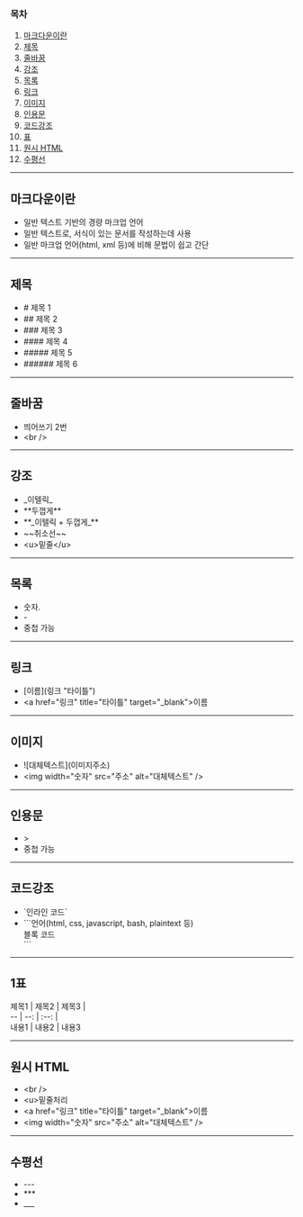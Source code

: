 ### 목차
1. [마크다운이란](#마크다운이란)
2. [제목](#제목)
3. [줄바꿈](#줄바꿈)  
4. [강조](강조)
5. [목록](목록)
6. [링크](링크)
7. [이미지](이미지)
8. [인용문](인용문)
9. [코드강조](코드강조)
10. [표](#표)
11. [원시 HTML](#원시-html)
12. [수평선](#수평선)

---

## 마크다운이란
- 일반 텍스트 기반의 경량 마크업 언어
- 일반 텍스트로, 서식이 있는 문서를 작성하는데 사용
- 일반 마크업 언어(html, xml 등)에 비해 문법이 쉽고 간단

---

## 제목

- \# 제목 1  
- \## 제목 2  
- \### 제목 3  
- \#### 제목 4  
- \##### 제목 5  
- \###### 제목 6  

---

## 줄바꿈
- 띄어쓰기 2번
- \<br />

---

## 강조

- \_이텔릭_
- \*\*두껍게**
- \**\_이텔릭 + 두껍게_**
- \~~취소선~~
- \<u>밑줄\</u>

---

## 목록

- 숫자.
- \-
- 중첩 가능

---

## 링크

- \[이름](링크 "타이틀")
- \<a href="링크" title="타이틀" target="_blank">이름</a>

---

## 이미지

- \!\[대체텍스트](이미지주소)
- \<img width="숫자" src="주소" alt="대체텍스트" />

--- 

## 인용문

- \>
- 중첩 가능

--- 

## 코드강조

- \`인라인 코드`
- \```언어(html, css, javascript, bash, plaintext 등)  
  블록 코드  
  \```

--- 

## 1표


제목1 | 제목2 | 제목3 |  
\-- | --: | :--: |  
내용1 | 내용2 | 내용3


--- 

## 원시 HTML

- \<br />  
- \<u>밑줄처리</u>
- \<a href="링크" title="타이틀" target="_blank">이름</a>
- \<img width="숫자" src="주소" alt="대체텍스트" />

--- 

## 수평선

- \---
- \***
- \___
